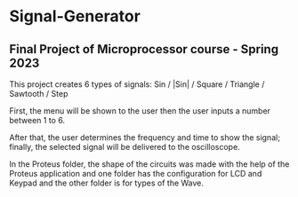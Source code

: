 # Signal-Generator
## Final Project of Microprocessor course - Spring 2023

This project creates 6 types of signals: Sin / |Sin| / Square / Triangle / Sawtooth / Step

First, the menu will be shown to the user then the user inputs a number between 1 to 6.

After that, the user determines the frequency and time to show the signal; finally, the selected signal will be delivered to the oscilloscope.

In the Proteus folder, the shape of the circuits was made with the help of the Proteus application and one folder has the configuration for LCD and Keypad and the other folder is for types of the Wave.


